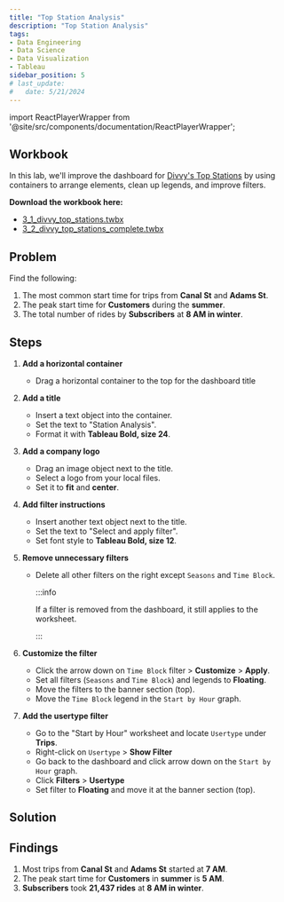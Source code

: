 ```yaml
---
title: "Top Station Analysis"
description: "Top Station Analysis"
tags: 
- Data Engineering
- Data Science
- Data Visualization
- Tableau
sidebar_position: 5
# last_update:
#   date: 5/21/2024
---
```


import ReactPlayerWrapper from '@site/src/components/documentation/ReactPlayerWrapper';

## Workbook  

In this lab, we'll improve the dashboard for [Divvy's Top Stations](/docs/022-Data-Engineering/051-Tableau/070-Sample-Dashboards/003-Divvys-Top-Stations.md) by using containers to arrange elements, clean up legends, and improve filters. 

**Download the workbook here:**  

- [3_1_divvy_top_stations.twbx](https://github.com/joseeden/joeden/tree/master/docs/022-Data-Engineering/051-Tableau/000-Sample-Datasets/002-Creating-Dashboards/Workbooks)  
- [3_2_divvy_top_stations_complete.twbx](https://github.com/joseeden/joeden/tree/master/docs/022-Data-Engineering/051-Tableau/000-Sample-Datasets/002-Creating-Dashboards/Workbooks)  


## Problem 

Find the following:  

1. The most common start time for trips from **Canal St** and **Adams St**.  
2. The peak start time for **Customers** during the **summer**.  
3. The total number of rides by **Subscribers** at **8 AM in winter**.  


## Steps

1. **Add a horizontal container**  
   - Drag a horizontal container to the top for the dashboard title

2. **Add a title**  
   - Insert a text object into the container.  
   - Set the text to "Station Analysis".
   - Format it with **Tableau Bold, size 24**.  

3. **Add a company logo**  
   - Drag an image object next to the title.  
   - Select a logo from your local files.
   - Set it to **fit** and **center**.  

4. **Add filter instructions**  
   - Insert another text object next to the title.  
   - Set the text to "Select and apply filter".
   - Set font style to **Tableau Bold, size 12**.  

5. **Remove unnecessary filters**  
   - Delete all other filters on the right except `Seasons` and `Time Block`. 

      :::info 

      If a filter is removed from the dashboard, it still applies to the worksheet.  

      :::

6. **Customize the filter**  
   - Click the arrow down on `Time Block` filter > **Customize** > **Apply**.
   - Set all filters (`Seasons` and `Time Block`) and legends to **Floating**.
   - Move the filters to the banner section (top).
   - Move the `Time Block` legend in the `Start by Hour` graph.

7. **Add the usertype filter**
   - Go to the "Start by Hour" worksheet and locate `Usertype` under **Trips**.
   - Right-click on `Usertype` > **Show Filter**
   - Go back to the dashboard and click arrow down on the `Start by Hour` graph.
   - Click **Filters** > **Usertype**
   - Set filter to **Floating** and move it at the banner section (top).


## Solution 

<!-- <div class="img-center"> 

![](/gif/docs/snowflake-create-query-sampleee-37.gif)

</div> -->


<ReactPlayerWrapper 
    controls
    url='https://youtu.be/NhtvlPzae38' 
/>


## Findings  

1. Most trips from **Canal St** and **Adams St** started at **7 AM**.  
2. The peak start time for **Customers** in **summer** is **5 AM**.  
3. **Subscribers** took **21,437 rides** at **8 AM in winter**.